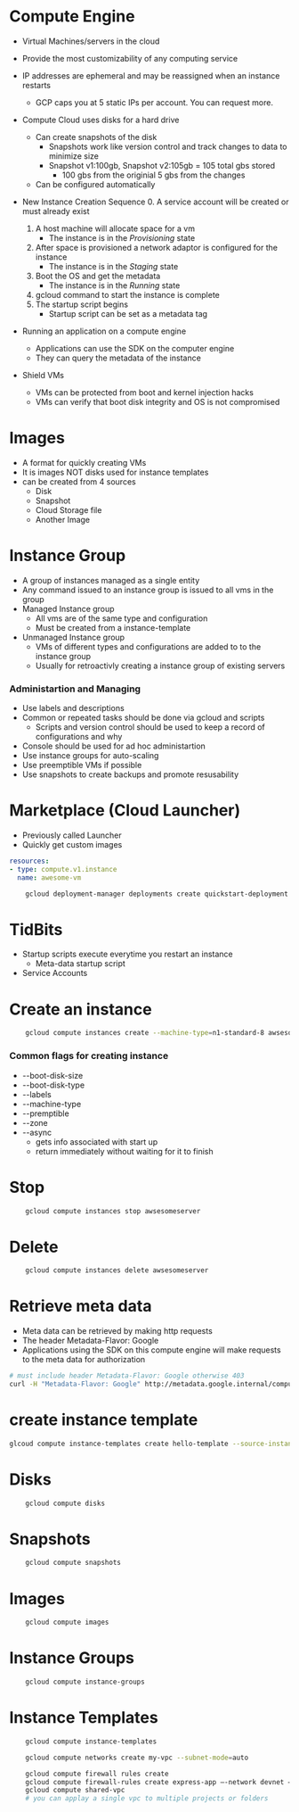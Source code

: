 # Compute Engine
- Virtual Machines/servers in the cloud
- Provide the most customizability of any computing service
- IP addresses are ephemeral and may be reassigned when an instance restarts
    - GCP caps you at 5 static IPs per account. You can request more.
- Compute Cloud uses disks for a hard drive
    - Can create snapshots of the disk
        - Snapshots work like version control and track changes to data to minimize size
        - Snapshot v1:100gb, Snapshot v2:105gb = 105 total gbs stored
            - 100 gbs from the originial 5 gbs from the changes
    - Can be configured automatically
- New Instance Creation Sequence
    0. A service account will be created or must already exist
    1. A host machine will allocate space for a vm
        - The instance is in the *Provisioning* state
    2. After space is provisioned a network adaptor is configured for the instance
        - The instance is in the *Staging* state
    3. Boot the OS and get the metadata
        - The instance is in the *Running* state
    4. gcloud command to start the instance is complete
    5. The startup script begins
        - Startup script can be set as a metadata tag
         
- Running an application on a compute engine
    - Applications can use the SDK on the computer engine
    - They can query the metadata of the instance

- Shield VMs
    - VMs can be protected from boot and kernel injection hacks
    - VMs can verify that boot disk integrity and OS is not compromised
# Images
- A format for quickly creating VMs
- It is images NOT disks used for instance templates
- can be created from 4 sources
    - Disk
    - Snapshot
    - Cloud Storage file
    - Another Image

# Instance Group
- A group of instances managed as a single entity
- Any command issued to an instance group is issued to all vms in the group
- Managed Instance group
    - All vms are of the same type and configuration
    - Must be created from a instance-template
- Unmanaged Instance group
    - VMs of different types and configurations are added to to the instance group
    - Usually for retroactivly creating a instance group of existing servers

### Administartion and Managing
- Use labels and descriptions
- Common or repeated tasks should be done via gcloud and scripts
    - Scripts and version control should be used to keep a record of configurations and why
- Console should be used for ad hoc administartion
- Use instance groups for auto-scaling
- Use preemptible VMs if possible
- Use snapshots to create backups and promote resusability


# Marketplace (Cloud Launcher)
- Previously called Launcher
- Quickly get custom images 
```yaml
resources:
- type: compute.v1.instance
  name: awesome-vm
```
```bash
    gcloud deployment-manager deployments create quickstart-deployment --config config.yaml
```

# TidBits
- Startup scripts execute everytime you restart an instance
    - Meta-data startup script
- Service Accounts

# Create an instance
```bash
    gcloud compute instances create --machine-type=n1-standard-8 awsesomeserver
```
### Common flags for creating instance
- --boot-disk-size
- --boot-disk-type
- --labels
- --machine-type
- --premptible
- --zone
- --async
    - gets info associated with start up
    - return immediately without waiting for it to finish


# Stop
```bash
    gcloud compute instances stop awsesomeserver
```

# Delete
```bash
    gcloud compute instances delete awsesomeserver
```


# Retrieve meta data
- Meta data can be retrieved by making http requests
- The header Metadata-Flavor: Google
- Applications using the SDK on this compute engine will make requests to the meta data for authorization
```bash 
# must include header Metadata-Flavor: Google otherwise 403
curl -H "Metadata-Flavor: Google" http://metadata.google.internal/computeMetadata/v1/
```

# create instance template
```bash
glcoud compute instance-templates create hello-template --source-instance=hello-server --source-instance-zone=us-central1-a
```

# Disks
```bash
    gcloud compute disks
```

# Snapshots
```bash
    gcloud compute snapshots
```

# Images
```bash
    gcloud compute images
```

# Instance Groups
```bash
    gcloud compute instance-groups
```

# Instance Templates
```bash
    gcloud compute instance-templates
```

```bash
    gcloud compute networks create my-vpc --subnet-mode=auto

    gcloud compute firewall rules create
    gcloud compute firewall-rules create express-app –-network devnet –-allow tcp:3000
    gcloud compute shared-vpc 
    # you can applay a single vpc to multiple projects or folders
    
```
